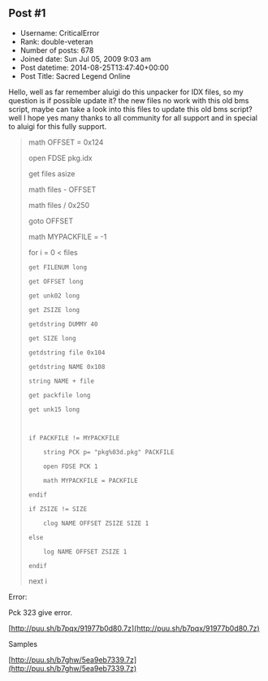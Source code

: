 ## Post #1
- Username: CriticalError
- Rank: double-veteran
- Number of posts: 678
- Joined date: Sun Jul 05, 2009 9:03 am
- Post datetime: 2014-08-25T13:47:40+00:00
- Post Title: Sacred Legend Online

Hello, well as far remember aluigi do this unpacker for IDX files, so my question is if possible update it? the new files no work with this old bms script, maybe can take a look into this files to update this old bms script? well I hope yes many thanks to all community for all support and in special to aluigi for this fully support.

> math OFFSET = 0x124
>
> open FDSE pkg.idx
>
> get files asize
>
> math files - OFFSET
>
> math files / 0x250
>
> goto OFFSET
>
> math MYPACKFILE = -1
>
> for i = 0 < files
>
>     get FILENUM long
>
>     get OFFSET long
>
>     get unk02 long
>
>     get ZSIZE long
>
>     getdstring DUMMY 40
>
>     get SIZE long
>
>     getdstring file 0x104
>
>     getdstring NAME 0x108
>
>     string NAME + file
>
>     get packfile long
>
>     get unk15 long
>
> 
>
>     if PACKFILE != MYPACKFILE
>
>         string PCK p= "pkg%03d.pkg" PACKFILE
>
>         open FDSE PCK 1
>
>         math MYPACKFILE = PACKFILE
>
>     endif
>
>     if ZSIZE != SIZE
>
>         clog NAME OFFSET ZSIZE SIZE 1
>
>     else
>
>         log NAME OFFSET ZSIZE 1
>
>     endif
>
> next i

Error:



Pck 323 give error.

[http://puu.sh/b7pqx/91977b0d80.7z](http://puu.sh/b7pqx/91977b0d80.7z)

Samples

[http://puu.sh/b7ghw/5ea9eb7339.7z](http://puu.sh/b7ghw/5ea9eb7339.7z)
